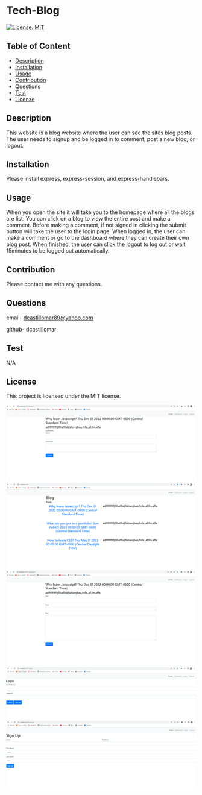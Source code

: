 # Tech-Blog
  [![License: MIT](https://img.shields.io/badge/License-MIT-yellow.svg)](https://opensource.org/licenses/MIT)
   
  ## Table of Content
  - [Description](#Description)
  - [Installation](#Installation)
  - [Usage](#Usage)
  - [Contribution](#Contribution)
  - [Questions](#Questions)
  - [Test](#Test)
  - [License](#license)


  ## Description
  This website is a blog website where the user can see the sites blog posts. The user needs to signup and be logged in to comment, post a new blog, or logout.

  ## Installation
  Please install express, express-session, and express-handlebars.

  ## Usage
  When you open the site it will take you to the homepage where all the blogs are list. You can click on a blog to view the entire post and make a comment. Before making a comment, if not signed in clicking the submit button will take the user to the login page. When logged in, the user can make a comment or go to the dashboard where they can create their own blog post. When finished, the user can click the logout to log out or wait 15minutes to be logged out automatically.

  ## Contribution
  Please contact me with any questions.

  ## Questions
  email- dcastillomar89@yahoo.com
  
  github- dcastillomar

  ## Test 
  N/A

  ## License
    
This project is licensed under the MIT license.

![Alt text](<assets/blog comments.png>)
![Alt text](<assets/home page.png>)
![Alt text](<assets/logged in dashboard and blog post.png>)
![Alt text](assets/login.png)
![Alt text](assets/signup.png)